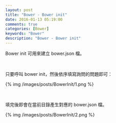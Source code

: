 ```yaml
---
layout: post
title: "Bower - Bower init"
date: 2016-01-13 05:19:00
comments: true
categories: [Bower]
keywords: "Bower"
description: "Bower - Bower init"
---
```


Bower init 可用來建立 bower.json 檔。  

<!-- More -->

<br/>


只要呼叫 bower init，然後依序填寫詢問的問題即可：  

{% img /images/posts/BowerInit/1.png %}

<br/>


填完後即會在當前目錄產生對應的 bower.json 檔。  

{% img /images/posts/BowerInit/2.png %}
